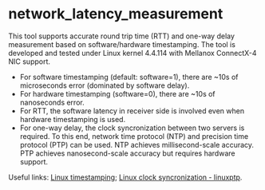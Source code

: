 # network_latency_measurement

This tool supports accurate round trip time (RTT) and one-way delay measurement based on software/hardware timestamping. The tool is developed and tested under Linux kernel 4.4.114 with Mellanox ConnectX-4 NIC support. 
  - For software timestamping (default: software=1), there are ~10s of microseconds error (dominated by software delay). 
  - For hardware timestamping (software=0), there are ~10s of nanoseconds error. 
  - For RTT, the software latency in receiver side is involved even when hardware timestamping is used. 
  - For one-way delay, the clock syncronization between two servers is required. To this end, network time protocol (NTP) and precision time protocol (PTP) can be used. NTP achieves millisecond-scale accuracy. PTP achieves nanosecond-scale accuracy but requires hardware support.

Useful links:
[Linux timestamping](https://www.kernel.org/doc/Documentation/networking/timestamping.txt); 
[Linux clock syncronization - linuxptp](https://access.redhat.com/documentation/en-us/red_hat_enterprise_linux/6/html/deployment_guide/ch-configuring_ptp_using_ptp4l).
